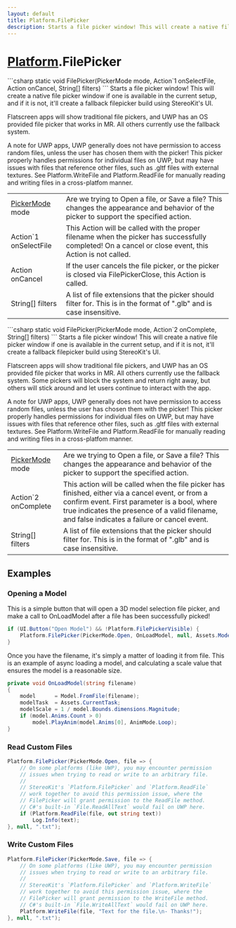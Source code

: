 ```yaml
---
layout: default
title: Platform.FilePicker
description: Starts a file picker window! This will create a native file picker window if one is available in the current setup, and if it is not, it'll create a fallback filepicker build using StereoKit's UI.  Flatscreen apps will show traditional file pickers, and UWP has an OS provided file picker that works in MR. All others currently use the fallback system.  A note for UWP apps, UWP generally does not have permission to access random files, unless the user has chosen them with the picker! This picker properly handles permissions for individual files on UWP, but may have issues with files that reference other files, such as .gltf files with external textures. See Platform.WriteFile and Platform.ReadFile for manually reading and writing files in a cross-platfom manner.
---
```

# [Platform]({{site.url}}/Pages/Reference/Platform.html).FilePicker

<div class='signature' markdown='1'>
```csharp
static void FilePicker(PickerMode mode, Action`1 onSelectFile, Action onCancel, String[] filters)
```
Starts a file picker window! This will create a native
file picker window if one is available in the current setup, and
if it is not, it'll create a fallback filepicker build using
StereoKit's UI.

Flatscreen apps will show traditional file pickers, and UWP has
an OS provided file picker that works in MR. All others currently
use the fallback system.

A note for UWP apps, UWP generally does not have permission to
access random files, unless the user has chosen them with the
picker! This picker properly handles permissions for individual
files on UWP, but may have issues with files that reference other
files, such as .gltf files with external textures. See
Platform.WriteFile and Platform.ReadFile for manually reading and
writing files in a cross-platfom manner.
</div>

|  |  |
|--|--|
|[PickerMode]({{site.url}}/Pages/Reference/PickerMode.html) mode|Are we trying to Open a file, or Save a file?             This changes the appearance and behavior of the picker to support             the specified action.|
|Action`1 onSelectFile|This Action will be called with the             proper filename when the picker has successfully completed! On a             cancel or close event, this Action is not called.|
|Action onCancel|If the user cancels the file picker, or              the picker is closed via FilePickerClose, this Action is called.|
|String[] filters|A list of file extensions that the picker             should filter for. This is in the format of ".glb" and is case             insensitive.|

<div class='signature' markdown='1'>
```csharp
static void FilePicker(PickerMode mode, Action`2 onComplete, String[] filters)
```
Starts a file picker window! This will create a native
file picker window if one is available in the current setup, and
if it is not, it'll create a fallback filepicker build using
StereoKit's UI.

Flatscreen apps will show traditional file pickers, and UWP has
an OS provided file picker that works in MR. All others currently
use the fallback system. Some pickers will block the system and
return right away, but others will stick around and let users
continue to interact with the app.

A note for UWP apps, UWP generally does not have permission to
access random files, unless the user has chosen them with the
picker! This picker properly handles permissions for individual
files on UWP, but may have issues with files that reference other
files, such as .gltf files with external textures. See
Platform.WriteFile and Platform.ReadFile for manually reading and
writing files in a cross-platfom manner.
</div>

|  |  |
|--|--|
|[PickerMode]({{site.url}}/Pages/Reference/PickerMode.html) mode|Are we trying to Open a file, or Save a file?             This changes the appearance and behavior of the picker to support             the specified action.|
|Action`2 onComplete|This action will be called when the file             picker has finished, either via a cancel event, or from a confirm             event. First parameter is a bool, where true indicates the              presence of a valid filename, and false indicates a failure or              cancel event.|
|String[] filters|A list of file extensions that the picker             should filter for. This is in the format of ".glb" and is case             insensitive.|





## Examples

### Opening a Model
This is a simple button that will open a 3D model selection
file picker, and make a call to OnLoadModel after a file has
been successfully picked!
```csharp
if (UI.Button("Open Model") && !Platform.FilePickerVisible) {
	Platform.FilePicker(PickerMode.Open, OnLoadModel, null, Assets.ModelFormats);
}
```
Once you have the filename, it's simply a matter of loading it
from file. This is an example of async loading a model, and
calculating a scale value that ensures the model is a reasonable
size.
```csharp
private void OnLoadModel(string filename)
{
	model      = Model.FromFile(filename);
	modelTask  = Assets.CurrentTask;
	modelScale = 1 / model.Bounds.dimensions.Magnitude;
	if (model.Anims.Count > 0)
		model.PlayAnim(model.Anims[0], AnimMode.Loop);
}
```
### Read Custom Files
```csharp
Platform.FilePicker(PickerMode.Open, file => {
	// On some platforms (like UWP), you may encounter permission
	// issues when trying to read or write to an arbitrary file.
	//
	// StereoKit's `Platform.FilePicker` and `Platform.ReadFile`
	// work together to avoid this permission issue, where the
	// FilePicker will grant permission to the ReadFile method.
	// C#'s built-in `File.ReadAllText` would fail on UWP here.
	if (Platform.ReadFile(file, out string text))
		Log.Info(text);
}, null, ".txt");
```
### Write Custom Files
```csharp
Platform.FilePicker(PickerMode.Save, file => {
	// On some platforms (like UWP), you may encounter permission
	// issues when trying to read or write to an arbitrary file.
	//
	// StereoKit's `Platform.FilePicker` and `Platform.WriteFile`
	// work together to avoid this permission issue, where the
	// FilePicker will grant permission to the WriteFile method.
	// C#'s built-in `File.WriteAllText` would fail on UWP here.
	Platform.WriteFile(file, "Text for the file.\n- Thanks!");
}, null, ".txt");
```

